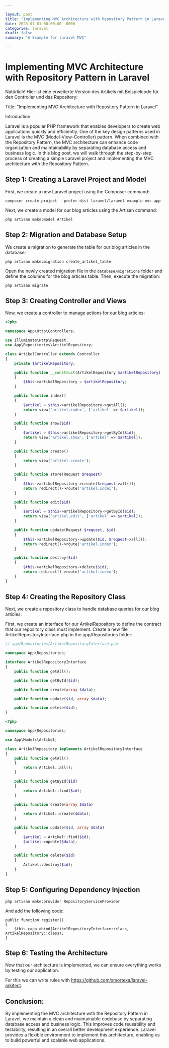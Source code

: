 ```yaml
---

layout: post
title: "Implementing MVC Architecture with Repository Pattern in Laravel"
date: 2023-07-01 00:00:00 -0000
categories: laravel
draft: false
summary: "A Example for laravel MVC"

---
```


# Implementing MVC Architecture with Repository Pattern in Laravel

Natürlich! Hier ist eine erweiterte Version des Artikels mit Beispielcode für den Controller und das Repository:

Title: "Implementing MVC Architecture with Repository Pattern in Laravel"

Introduction:

Laravel is a popular PHP framework that enables developers to create web applications quickly and efficiently. One of the key design patterns used in Laravel is the MVC (Model-View-Controller) pattern. When combined with the Repository Pattern, the MVC architecture can enhance code organization and maintainability by separating database access and business logic. In this blog post, we will walk through the step-by-step process of creating a simple Laravel project and implementing the MVC architecture with the Repository Pattern.

## Step 1: Creating a Laravel Project and Model

First, we create a new Laravel project using the Composer command:

```
composer create-project --prefer-dist laravel/laravel example-mvc-app
```

Next, we create a model for our blog articles using the Artisan command:

```
php artisan make:model Artikel
```

## Step 2: Migration and Database Setup

We create a migration to generate the table for our blog articles in the database:

```
php artisan make:migration create_artikel_table
```

Open the newly created migration file in the `database/migrations` folder and define the columns for the blog articles table. Then, execute the migration:

```
php artisan migrate
```

## Step 3: Creating Controller and Views

Now, we create a controller to manage actions for our blog articles:

```php
<?php

namespace App\Http\Controllers;

use Illuminate\Http\Request;
use App\Repositories\ArtikelRepository;

class ArtikelController extends Controller
{
    private $artikelRepository;

    public function __construct(ArtikelRepository $artikelRepository)
    {
        $this->artikelRepository = $artikelRepository;
    }

    public function index()
    {
        $artikel = $this->artikelRepository->getAll();
        return view('artikel.index', ['artikel' => $artikel]);
    }

    public function show($id)
    {
        $artikel = $this->artikelRepository->getById($id);
        return view('artikel.show', ['artikel' => $artikel]);
    }

    public function create()
    {
        return view('artikel.create');
    }

    public function store(Request $request)
    {
        $this->artikelRepository->create($request->all());
        return redirect()->route('artikel.index');
    }

    public function edit($id)
    {
        $artikel = $this->artikelRepository->getById($id);
        return view('artikel.edit', ['artikel' => $artikel]);
    }

    public function update(Request $request, $id)
    {
        $this->artikelRepository->update($id, $request->all());
        return redirect()->route('artikel.index');
    }

    public function destroy($id)
    {
        $this->artikelRepository->delete($id);
        return redirect()->route('artikel.index');
    }
}
```

## Step 4: Creating the Repository Class

Next, we create a repository class to handle database queries for our blog articles:

First, we create an interface for our ArtikelRepository to define the contract that our repository class must implement. Create a new file ArtikelRepositoryInterface.php in the app/Repositories folder:

```php
// app/Repositories/ArtikelRepositoryInterface.php

namespace App\Repositories;

interface ArtikelRepositoryInterface
{
    public function getAll();

    public function getById($id);

    public function create(array $data);

    public function update($id, array $data);

    public function delete($id);
}

```

```php
<?php

namespace App\Repositories;

use App\Models\Artikel;

class ArtikelRepository implements ArtikelRepositoryInterface
{
    public function getAll()
    {
        return Artikel::all();
    }

    public function getById($id)
    {
        return Artikel::find($id);
    }

    public function create(array $data)
    {
        return Artikel::create($data);
    }

    public function update($id, array $data)
    {
        $artikel = Artikel::find($id);
        $artikel->update($data);
    }

    public function delete($id)
    {
        Artikel::destroy($id);
    }
}
```

## Step 5: Configuring Dependency Injection

```
php artisan make:provider RepositoryServiceProvider
```

And add the following code:

```
public function register() 
{
    $this->app->bind(ArtikelRepositoryInterface::class, ArtikelRepository::class);
}
```

## Step 6: Testing the Architecture

Now that our architecture is implemented, we can ensure everything works by testing our application. 

For this we can write rules with https://github.com/smortexa/laravel-arkitect.

## Conclusion:

By implementing the MVC architecture with the Repository Pattern in Laravel, we maintain a clean and maintainable codebase by separating database access and business logic. This improves code reusability and testability, resulting in an overall better development experience. Laravel provides a flexible environment to implement this architecture, enabling us to build powerful and scalable web applications.
